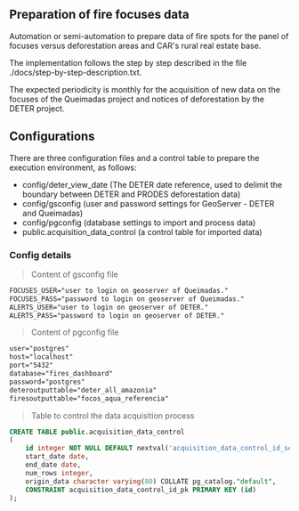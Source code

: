 ## Preparation of fire focuses data

Automation or semi-automation to prepare data of fire spots for the panel of focuses versus deforestation areas and CAR's rural real estate base.

The implementation follows the step by step described in the file ./docs/step-by-step-description.txt.

The expected periodicity is monthly for the acquisition of new data on the focuses of the Queimadas project and notices of deforestation by the DETER project.

## Configurations

There are three configuration files and a control table to prepare the execution environment, as follows:

 - config/deter_view_date (The DETER date reference, used to delimit the boundary between DETER and PRODES deforestation data)
 - config/gsconfig (user and password settings for GeoServer - DETER and Queimadas)
 - config/pgconfig (database settings to import and process data)
 - public.acquisition_data_control (a control table for imported data)

### Config details

 > Content of gsconfig file
```txt
FOCUSES_USER="user to login on geoserver of Queimadas."
FOCUSES_PASS="password to login on geoserver of Queimadas."
ALERTS_USER="user to login on geoserver of DETER."
ALERTS_PASS="password to login on geoserver of DETER."
```

 > Content of pgconfig file
```txt
user="postgres"
host="localhost"
port="5432"
database="fires_dashboard"
password="postgres"
deteroutputtable="deter_all_amazonia"
firesoutputtable="focos_aqua_referencia"
```

 > Table to control the data acquisition process
```sql
CREATE TABLE public.acquisition_data_control
(
    id integer NOT NULL DEFAULT nextval('acquisition_data_control_id_seq'::regclass),
    start_date date,
    end_date date,
    num_rows integer,
    origin_data character varying(80) COLLATE pg_catalog."default",
    CONSTRAINT acquisition_data_control_id_pk PRIMARY KEY (id)
);
```